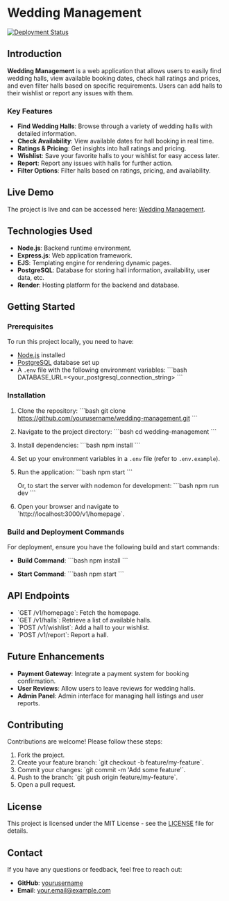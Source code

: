 
# Wedding Management

[![Deployment Status](https://img.shields.io/badge/deployed-success-brightgreen)](https://wedding-management.onrender.com/v1/homepage)

## Introduction

**Wedding Management** is a web application that allows users to easily find wedding halls, view available booking dates, check hall ratings and prices, and even filter halls based on specific requirements. Users can add halls to their wishlist or report any issues with them.

### Key Features

- **Find Wedding Halls**: Browse through a variety of wedding halls with detailed information.
- **Check Availability**: View available dates for hall booking in real time.
- **Ratings & Pricing**: Get insights into hall ratings and pricing.
- **Wishlist**: Save your favorite halls to your wishlist for easy access later.
- **Report**: Report any issues with halls for further action.
- **Filter Options**: Filter halls based on ratings, pricing, and availability.

## Live Demo

The project is live and can be accessed here: [Wedding Management](https://wedding-management.onrender.com/v1/homepage).

## Technologies Used

- **Node.js**: Backend runtime environment.
- **Express.js**: Web application framework.
- **EJS**: Templating engine for rendering dynamic pages.
- **PostgreSQL**: Database for storing hall information, availability, user data, etc.
- **Render**: Hosting platform for the backend and database.

## Getting Started

### Prerequisites

To run this project locally, you need to have:

- [Node.js](https://nodejs.org/) installed
- [PostgreSQL](https://www.postgresql.org/) database set up
- A `.env` file with the following environment variables:
  \`\`\`bash
  DATABASE_URL=<your_postgresql_connection_string>
  \`\`\`

### Installation

1. Clone the repository:
   \`\`\`bash
   git clone https://github.com/yourusername/wedding-management.git
   \`\`\`

2. Navigate to the project directory:
   \`\`\`bash
   cd wedding-management
   \`\`\`

3. Install dependencies:
   \`\`\`bash
   npm install
   \`\`\`

4. Set up your environment variables in a `.env` file (refer to `.env.example`).

5. Run the application:
   \`\`\`bash
   npm start
   \`\`\`

   Or, to start the server with nodemon for development:
   \`\`\`bash
   npm run dev
   \`\`\`

6. Open your browser and navigate to \`http://localhost:3000/v1/homepage\`.

### Build and Deployment Commands

For deployment, ensure you have the following build and start commands:

- **Build Command**: 
  \`\`\`bash
  npm install
  \`\`\`

- **Start Command**:
  \`\`\`bash
  npm start
  \`\`\`

## API Endpoints

- \`GET /v1/homepage\`: Fetch the homepage.
- \`GET /v1/halls\`: Retrieve a list of available halls.
- \`POST /v1/wishlist\`: Add a hall to your wishlist.
- \`POST /v1/report\`: Report a hall.

## Future Enhancements

- **Payment Gateway**: Integrate a payment system for booking confirmation.
- **User Reviews**: Allow users to leave reviews for wedding halls.
- **Admin Panel**: Admin interface for managing hall listings and user reports.

## Contributing

Contributions are welcome! Please follow these steps:

1. Fork the project.
2. Create your feature branch: \`git checkout -b feature/my-feature\`.
3. Commit your changes: \`git commit -m 'Add some feature'\`.
4. Push to the branch: \`git push origin feature/my-feature\`.
5. Open a pull request.

## License

This project is licensed under the MIT License - see the [LICENSE](LICENSE) file for details.

## Contact

If you have any questions or feedback, feel free to reach out:

- **GitHub**: [yourusername](https://github.com/yourusername)
- **Email**: your.email@example.com
